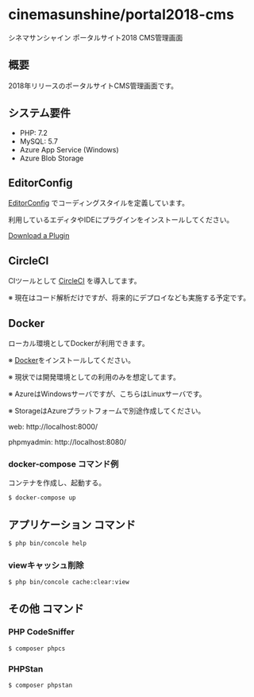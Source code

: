 # cinemasunshine/portal2018-cms

シネマサンシャイン ポータルサイト2018 CMS管理画面

## 概要

2018年リリースのポータルサイトCMS管理画面です。

## システム要件

- PHP: 7.2
- MySQL: 5.7
- Azure App Service (Windows)
- Azure Blob Storage

## EditorConfig

[EditorConfig](https://editorconfig.org/) でコーディングスタイルを定義しています。

利用しているエディタやIDEにプラグインをインストールしてください。

[Download a Plugin](https://editorconfig.org/#download)

## CircleCI

CIツールとして [CircleCI](https://circleci.com) を導入してます。

※ 現在はコード解析だけですが、将来的にデプロイなども実施する予定です。

## Docker

ローカル環境としてDockerが利用できます。

※ [Docker](https://www.docker.com/)をインストールしてください。

※ 現状では開発環境としての利用のみを想定してます。

※ AzureはWindowsサーバですが、こちらはLinuxサーバです。

※ StorageはAzureプラットフォームで別途作成してください。

web: http://localhost:8000/

phpmyadmin: http://localhost:8080/

### docker-compose コマンド例

コンテナを作成し、起動する。

```sh
$ docker-compose up
```

## アプリケーション コマンド

```sh
$ php bin/concole help
```

### viewキャッシュ削除

```sh
$ php bin/concole cache:clear:view
```

## その他 コマンド
### PHP CodeSniffer

```sh
$ composer phpcs
```

### PHPStan

```sh
$ composer phpstan
```
